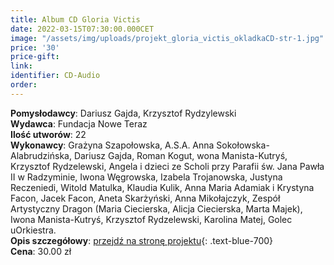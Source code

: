 ```yaml
---
title: Album CD Gloria Victis
date: 2022-03-15T07:30:00.000CET
image: "/assets/img/uploads/projekt_gloria_victis_okladkaCD-str-1.jpg"
price: '30' 
price-gift: 
link: 
identifier: CD-Audio
order: 
---
```

 
**Pomysłodawcy**: Dariusz Gajda, Krzysztof Rydzylewski       
**Wydawca**: Fundacja Nowe Teraz      
**Ilość utworów**: 22  
**Wykonawcy**: Grażyna Szapołowska, A.S.A. Anna Sokołowska-Alabrudzińska, Dariusz Gajda, Roman Kogut, wona Manista-Kutryś, Krzysztof Rydzelewski, Angela i dzieci ze Scholi przy Parafii św. Jana Pawła II w Radzyminie, Iwona Węgrowska, Izabela Trojanowska, Justyna Reczeniedi, Witold Matulka, Klaudia Kulik, Anna Maria Adamiak i Krystyna Facon, Jacek Facon, Aneta Skarżyński, Anna Mikołajczyk, Zespół Artystyczny Dragon (Maria Ciecierska, Alicja Ciecierska, Marta Majek), Iwona Manista-Kutryś, Krzysztof Rydzelewski, Karolina Matej, Golec uOrkiestra.   
**Opis szczegółowy**: [przejdź na stronę projektu](/projekty/gloria-victis/){: .text-blue-700}   
**Cena**: 30.00 zł   

